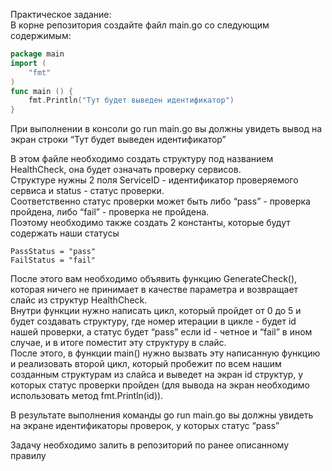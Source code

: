 Практическое задание:   
В корне репозитория создайте файл main.go со следующим содержимым:   
```go
package main
import (
	"fmt"
)
func main () {
	fmt.Println("Тут будет выведен идентификатор")
}
```
При выполнении в консоли go run main.go вы должны увидеть вывод на экран строки “Тут будет выведен идентификатор”   

В этом файле необходимо создать структуру под названием HealthCheck, она будет означать проверку сервисов.   
Структуре нужны 2 поля ServiceID - идентификатор проверяемого сервиса и status - статус проверки.   
Соответственно статус проверки может быть либо “pass” - проверка пройдена, либо “fail” - проверка не пройдена.   
Поэтому необходимо также создать 2 константы, которые будут содержать наши статусы
```
PassStatus = "pass"
FailStatus = "fail"
```
После этого вам необходимо объявить функцию GenerateCheck(), которая ничего не принимает в качестве параметра и возвращает слайс из структур HealthCheck.    
Внутри функции нужно написать цикл, который пройдет от 0 до 5 и будет создавать структуру, где номер итерации в цикле - будет id нашей проверки, а статус будет “pass” если id - четное и “fail” в ином случае, и в итоге поместит эту структуру в слайс.    
После этого, в функции main() нужно вызвать эту написанную функцию и реализовать второй цикл, который пробежит по всем нашим созданным структурам из слайса и выведет на экран id структур, у которых статус проверки пройден (для вывода на экран необходимо использовать метод fmt.Println(id)).


В результате выполнения команды go run main.go вы должны увидеть на экране идентификаторы проверок, у которых статус “pass”   

Задачу необходимо залить в репозиторий по ранее описанному правилу

